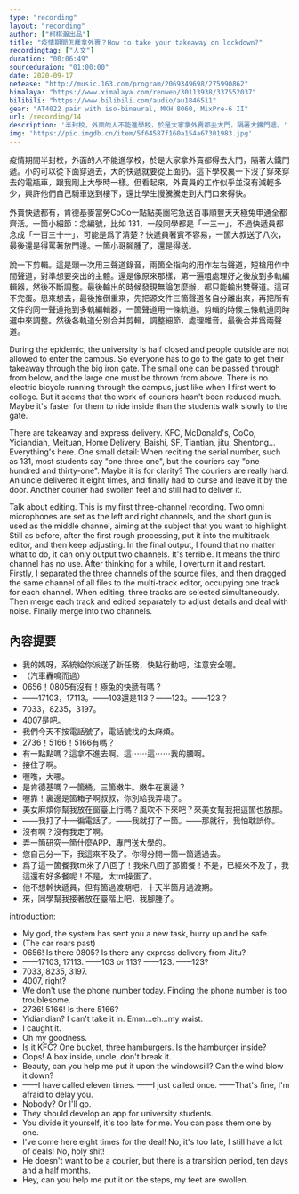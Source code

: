 ```yaml
---
type: "recording"
layout: "recording"
author: ["柯棋瀚出品"]
title: "疫情期間怎樣拿外賣？How to take your takeaway on lockdown?"
recordingtag: ["人文"]
duration: "00:06:49"
sourceduraion: "01:00:00"
date: 2020-09-17
netease: "http://music.163.com/program/2069349698/275990862"
himalaya: "https://www.ximalaya.com/renwen/30113938/337552037"
bilibili: "https://www.bilibili.com/audio/au1846511"
gear: "AT4022 pair with iso-binaural, MKH 8060, MixPre-6 II"
url: /recording/14
description: '半封校，外面的人不能進學校，於是大家拿外賣都去大門，隔著大鐵門遞。'
img: 'https://pic.imgdb.cn/item/5f64587f160a154a67301983.jpg'
---
```


疫情期間半封校，外面的人不能進學校，於是大家拿外賣都得去大門，隔著大鐵門遞。小的可以從下面穿過去，大的快遞就要從上面扔。這下學校裏一下沒了穿來穿去的電瓶車，跟我剛上大學時一樣。但看起來，外賣員的工作似乎並沒有減輕多少，興許他們自己騎車送到樓下，還比學生慢騰騰走到大門口來得快。

外賣快遞都有，肯德基麥當勞CoCo一點點美團宅急送百事順豐天天極兔申通全都齊活。一箇小細節：念編號，比如 131，一般同學都是「一三一」，不過快遞員都念成「一百三十一」，可能是爲了清楚？快遞員著實不容易，一箇大叔送了八次，最後還是得罵著放門邊。一箇小哥腳腫了，還是得送。

說一下剪輯。這是頭一次用三聲道錄音，兩箇全指向的用作左右聲道，短槍用作中間聲道，對準想要突出的主體。還是像原來那樣，第一遍粗處理好之後放到多軌編輯器，然後不斷調整。最後輸出的時候發現無論怎麼辦，都只能輸出雙聲道。這可不完蛋。思來想去，最後推倒重來，先把源文件三箇聲道各自分離出來，再把所有文件的同一聲道拖到多軌編輯器，一箇聲道用一條軌道。剪輯的時候三條軌道同時選中來調整。然後各軌道分別合并剪輯，調整細節，處理雜音。最後合并爲兩聲道。

During the epidemic, the university is half closed and people outside are not allowed to enter the campus. So everyone has to go to the gate to get their takeaway through the big iron gate. The small one can be passed through from below, and the large one must be thrown from above. There is no electric bicycle running through the campus, just like when I first went to college. But it seems that the work of couriers hasn't been reduced much. Maybe it's faster for them to ride inside than the students walk slowly to the gate.

There are takeaway and express delivery. KFC, McDonald's, CoCo, Yidiandian, Meituan, Home Delivery, Baishi, SF, Tiantian, jitu, Shentong…Everything's here. One small detail: When reciting the serial number, such as 131, most students say "one three one", but the couriers say "one hundred and thirty-one". Maybe it is for clarity? The couriers are really hard. An uncle delivered it eight times, and finally had to curse and leave it by the door. Another courier had swollen feet and still had to deliver it.

Talk about editing. This is my first three-channel recording. Two omni microphones are set as the left and right channels, and the short gun is used as the middle channel, aiming at the subject that you want to highlight. Still as before, after the first rough processing, put it into the multitrack editor, and then keep adjusting. In the final output, I found that no matter what to do, it can only output two channels. It's terrible. It means the third channel has no use. After thinking for a while, I overturn it and restart. Firstly, I separated the three channels of the source files, and then dragged the same channel of all files to the multi-track editor, occupying one track for each channel. When editing, three tracks are selected simultaneously. Then merge each track and edited separately to adjust details and deal with noise. Finally merge into two channels.

## 內容提要

- 我的媽呀，系統給你派送了新任務，快點行動吧，注意安全喔。
- （汽車轟鳴而過）
- 0656！0805有沒有！極兔的快遞有嗎？
- ——17103，17113。——103還是113？——123。——123？
- 7033，8235，3197。
- 4007是吧。
- 我們今天不按電話號了，電話號找的太麻煩。
- 2736！5166！5166有嗎？
- 有一點點嗎？這拿不進去啊。這⋯⋯這⋯⋯我的腰啊。
- 接住了啊。
- 喔嚄，天哪。
- 是肯德基嗎？一箇桶，三箇嫩牛。嫩牛在裏邊？
- 喔靠！裏邊是箇箱子啊叔叔，你別給我弄壞了。
- 美女麻煩你幫我放在窗臺上行嗎？風吹不下來吧？來美女幫我把這箇也放那。
- ——我打了十一徧電話了。——我就打了一箇。——那就行，我怕耽誤你。
- 沒有啊？沒有我走了啊。
- 弄一箇研究一箇什麼APP，專門送大學的。
- 您自己分一下，我這來不及了。你得分開一箇一箇遞過去。
- 爲了這一箇餐我tm來了八回了！我來八回了那箇餐！不是，已經來不及了，我這還有好多餐呢！不是，太tm操蛋了。
- 他不想幹快遞員，但有箇過渡期吧，十天半箇月過渡期。
- 來，同學幫我接著放在臺階上吧，我腳腫了。

introduction:

- My god, the system has sent you a new task, hurry up and be safe.
- (The car roars past)
- 0656! Is there 0805? Is there any express delivery from Jitu?
- ——17103, 17113. ——103 or 113? ——123. ——123?
- 7033, 8235, 3197.
- 4007, right?
- We don't use the phone number today. Finding the phone number is too troublesome.
- 2736! 5166! Is there 5166?
- Yidiandian? I can't take it in. Emm...eh...my waist.
- I caught it.
- Oh my goodness.
- Is it KFC? One bucket, three hamburgers. Is the hamburger inside?
- Oops! A box inside, uncle, don't break it.
- Beauty, can you help me put it upon the windowsill? Can the wind blow it down? 
- ——I have called eleven times. ——I just called once. ——That's fine, I'm afraid to delay you.
- Nobody? Or I'll go.
- They should develop an app for university students.
- You divide it yourself, it's too late for me. You can pass them one by one.
- I've come here eight times for the deal! No, it's too late, I still have a lot of deals! No, holy shit!
- He doesn't want to be a courier, but there is a transition period, ten days and a half months.
- Hey, can you help me put it on the steps, my feet are swollen.